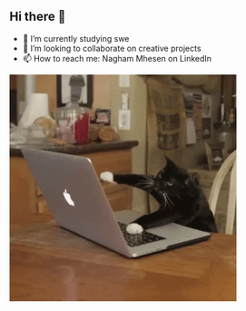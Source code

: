 ## Hi there 👋
- 🔭 I’m currently studying swe
- 👯 I’m looking to collaborate on creative projects
- 📫 How to reach me: Nagham Mhesen on LinkedIn
<img src="https://github.com/nviamx/nviamx/blob/main/Cat%20Working%20GIF.gif" width="400">

  
<!--
**nviamx/nviamx** is a ✨ _special_ ✨ repository because its `README.md` (this file) appears on your GitHub profile.

Here are some ideas to get you started:

- 🔭 I’m currently working on ...
- 🌱 I’m currently learning ...
- 👯 I’m looking to collaborate on ...
- 🤔 I’m looking for help with ...
- 💬 Ask me about ...
- 📫 How to reach me: ...
- 😄 Pronouns: ...
- ⚡ Fun fact: ...
-->
